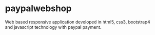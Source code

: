 # paypalwebshop
Web based responsive application developed in html5, css3, bootstrap4 and javascript technology with paypal payment.
